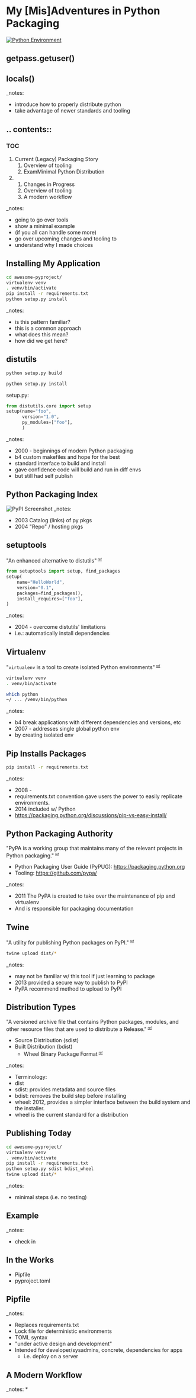 


# My [Mis]Adventures in Python Packaging
[![Python Environment](https://imgs.xkcd.com/comics/python_environment.png)](https://xkcd.com/1987/)


## getpass.getuser()



## locals()
_notes:
* introduce how to properly distribute python
* take advantage of newer standards and tooling



## .\. contents::
### TOC
1. Current (Legacy) Packaging Story
	1. Overview of tooling
	1. ExamMinimal Python Distribution
1. 
	1. Changes in Progress
	1. Overview of tooling
	1. A modern workflow

_notes:
* going to go over tools
* show a minimal example
* (if you all can handle some more)
* go over upcoming changes  and tooling to
* understand why I made choices



## Installing My Application
```bash
cd awesome-pyproject/
virtualenv venv
. venv/bin/activate
pip install -r requirements.txt
python setup.py install
```
_notes:
* is this pattern familiar?
* this is a common approach
* what does this mean?
* how did we get here?



## distutils
```bash
python setup.py build
```
```bash
python setup.py install
```
setup<span>.</span>py:
```python
from distutils.core import setup
setup(name="foo",
      version="1.0",
      py_modules=["foo"],
      )
```
_notes:
* 2000 - beginnings of modern Python packaging
* b4 custom makefiles and hope for the best
* standard interface to build and install
* gave confidence code will build and run in diff envs
* but still had self publish



## Python Packaging Index
![PyPI Screenshot](https://api.pcloud.com/getpubthumb?code=ulHctalK&size=746x688)
_notes:
* 2003 Catalog (links) of py pkgs
* 2004 "Repo" / hosting pkgs



## setuptools
"An enhanced alternative to distutils"<sup> <small><small>[ref](https://docs.python.org/3/library/distutils.html)</small></small></sup><!-- .element: style="text-align:center" -->
```python
from setuptools import setup, find_packages
setup(
    name="HelloWorld",
    version="0.1",
    packages=find_packages(),
    install_requires=["foo"],
)
```
_notes:
* 2004 - overcome distutils' limitations
* i.e.: automatically install dependencies



## Virtualenv
"`virtualenv` is a tool to create isolated Python environments"<sup> <small><small>[ref](https://virtualenv.pypa.io)</small></small></sup><!-- .element: style="text-align:center" -->
```bash
virtualenv venv
. venv/bin/activate

which python
~/ ... /venv/bin/python
```
_notes:
* b4 break applications with different dependencies and versions, etc
* 2007 - addresses single global python env
* by creating isolated env



## Pip Installs Packages
```bash
pip install -r requirements.txt
```
_notes:
* 2008 -
* requirements.txt convention gave users the power to easily replicate environments.
* 2014 included w/ Python
* https://packaging.python.org/discussions/pip-vs-easy-install/


## Python Packaging Authority
"PyPA is a working group that maintains many of the relevant projects in Python packaging."<sup> <small><small>[ref](https://www.pypa.io)</small></small></sup><!-- .element: style="text-align:center" -->

* Python Packaging User Guide (PyPUG): https://packaging.python.org
* Tooling: https://github.com/pypa/

_notes:
* 2011 The PyPA is created to take over the maintenance of pip and virtualenv
* And is responsible for packaging documentation



## Twine
"A utility for publishing Python packages on PyPI."<sup> <small><small>[ref](https://github.com/pypa/twine)</small></small></sup><!-- .element: style="text-align:center" -->
```bash
twine upload dist/*
```
_notes:
* may not be familiar w/ this tool if just learning to package
* 2013 provided a secure way to publish to PyPI
* PyPA recommend method to upload to PyPI



## Distribution Types
"A versioned archive file that contains Python packages, modules, and other resource files that are used to distribute a Release."<sup> <small><small>[ref](https://packaging.python.org/glossary/#term-distribution-package)</small></small></sup>
* Source Distribution (sdist)
* Built Distribution (bdist)
	* Wheel Binary Package Format<sup> <small><small>[ref](https://www.python.org/dev/peps/pep-0427/)</small></small></sup>

_notes:
* Terminology:
* dist
* sdist: provides metadata and source files
* bdist: removes the build step before installing
* wheel: 2012, provides a simpler interface between the build system and the installer.
* wheel is the current standard for a distribution


## Publishing Today
```bash
cd awesome-pyproject/
virtualenv venv
. venv/bin/activate
pip install -r requirements.txt
python setup.py sdist bdist_wheel
twine upload dist/*
```
_notes:
* minimal steps (i.e. no testing)



## Example
_notes:
* check in



## In the Works
* Pipfile
* pyproject.toml



## Pipfile
_notes:
* Replaces requirements.txt
* Lock file for deterministic environments
* TOML syntax
* "under active design and development"
* Intended for developer/sysadmins, concrete, dependencies for apps
	* i.e. deploy on a server



## A Modern Workflow
_notes:
* 
<!--stackedit_data:
eyJoaXN0b3J5IjpbMTE5MjE3MjQyNywyMDcyMzIyODkxLDIzND
UxMTIsMTQyODE2OTkxMywxMTU1MzA2ODAzLDE3OTIyNjQ2Njgs
MjYzNjQyMTEsMTU0MDE0NzIzMywxNDM4ODQzMjMyLC0xODk2Nz
IzODg4LDc1MTk4MjQ4OCwzNTU3MjY3MywxNDk4NDE4NTA5LC03
NTEwMTQ2OCwxOTQzODcwODA5LDMwOTA1MjE2MywtNDczODkwOT
Y2LDY4MjY4NTMyMSwxMjU3MzczMDIyLDI1NTAxNDkxN119
-->